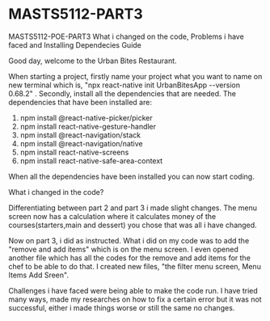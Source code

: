# MASTS5112-PART3
MASTS5112-POE-PART3
What i changed on the code, Problems i have faced and Installing Dependecies Guide

Good day, welcome to the Urban Bites Restaurant. 

When starting a project, firstly name your project what you want to name on new terminal which is, "npx react-native init UrbanBitesApp --version 0.68.2" . Secondly, install all the dependencies that are needed. The dependencies that have been installed are:
1. npm install @react-native-picker/picker
2. npm install react-native-gesture-handler
3. npm install @react-navigation/stack
4. npm install @react-navigation/native
5.  npm install react-native-screens
6.  npm install react-native-safe-area-context

When all the dependencies have been installed you can now start coding.

What i changed in the code?

Differentiating between part 2 and part 3 i made slight changes. The menu screen now has a calculation where it calculates money of the courses(starters,main and dessert) you chose that was all i have changed. 

Now on part 3, i did as instructed. What i did on my code was to add the "remove and add items" which is on the menu screen. I even opened another file which has all the codes for the remove and add items for the chef to be able to do that.
I created new files, "the filter menu screen, Menu Items Add Sreen".

Challenges i have faced were being able to make the code run. I have tried many ways, made my researches on how to fix a certain error but it was not successful, either i made things worse or still the same no changes. 
